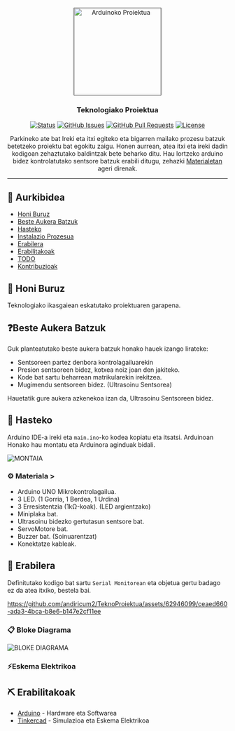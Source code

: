 <p align="center">
  <a href="" rel="noopener">
 <img width=200px height=200px src="https://upload.wikimedia.org/wikipedia/commons/thumb/7/73/Arduino_IDE_logo.svg/2048px-Arduino_IDE_logo.svg.png" alt="Arduinoko Proiektua"></a>
</p>

<h3 align="center">Teknologiako Proiektua</h3>

<div align="center">

[![Status](https://img.shields.io/badge/status-active-success.svg)]()
[![GitHub Issues](https://img.shields.io/github/issues/andiricum2/TeknoProiektua.svg)](/issues)
[![GitHub Pull Requests](https://img.shields.io/github/issues-pr/andiricum2/TeknoProiektua.svg)](/pulls)
[![License](https://img.shields.io/badge/license-MIT-blue.svg)](/LICENSE)

</div>

<div align="center">
Parkineko ate bat Ireki eta itxi egiteko eta bigarren mailako prozesu batzuk betetzeko proiektu bat egokitu zaigu. Honen aurrean, atea itxi eta ireki dadin kodigoan zehaztutako baldintzak bete beharko ditu. Hau lortzeko arduino bidez kontrolatutako sentsore batzuk erabili ditugu, zehazki <a href="/#%EF%B8%8F-materiala-">Materialetan</a> ageri direnak.
</div>

---

## 📝 Aurkibidea

- [Honi Buruz](#info)
- [Beste Aukera Batzuk](#besteaukerak)
- [Hasteko](#hasteko)
- [Instalazio Prozesua](#instalazioa)
- [Erabilera](#erabilera)
- [Erabilitakoak](#erabilitakoak)
- [TODO](../TODO.md)
- [Kontribuzioak](../CONTRIBUTING.md)


## 🧐 Honi Buruz <a name = "info"></a>

Teknologiako ikasgaiean eskatutako proiektuaren garapena.

## ❓Beste Aukera Batzuk <a name = "besteaukerak"></a>

Guk planteatutako beste aukera batzuk honako hauek izango lirateke:
- Sentsoreen partez denbora kontrolagailuarekin
- Presion sentsoreen bidez, kotxea noiz joan den jakiteko.
- Kode bat sartu beharrean matrikularekin irekitzea.
- Mugimendu sentsoreen bidez. (Ultrasoinu Sentsorea)

Hauetatik gure aukera azkenekoa izan da, Ultrasoinu Sentsoreen bidez.

## 🏁 Hasteko <a name = "hasteko"></a>

Arduino IDE-a ireki eta ```main.ino```-ko kodea kopiatu eta itsatsi.
Arduinoan Honako hau montatu eta Arduinora aginduak bidali.

![MONTAIA](https://github.com/andiricum2/TeknoProiektua/assets/62946099/e1029b1f-09e8-4b9c-b1a7-cef42f77d14d)

### ⚙️ Materiala <a name = "materiala"></a>>

- Arduino UNO Mikrokontrolagailua.
- 3 LED. (1 Gorria, 1 Berdea, 1 Urdina)
- 3 Erresistentzia (1kΩ-koak). (LED argientzako)
- Miniplaka bat.
- Ultrasoinu bidezko gertutasun sentsore bat.
- ServoMotore bat.
- Buzzer bat. (Soinuarentzat)
- Konektatze kableak.

## 🎈 Erabilera <a name="erabilera"></a>

Definitutako kodigo bat sartu ``Serial Monitorean`` eta objetua gertu badago ez da atea itxiko, bestela bai.

https://github.com/andiricum2/TeknoProiektua/assets/62946099/ceaed660-ada3-4bca-b8e6-b147e2cf11ee

### 📋 Bloke Diagrama

![BLOKE DIAGRAMA](https://github.com/andiricum2/TeknoProiektua/assets/62946099/164473c2-7087-48b4-adaf-c606f4ce403a)

### ⚡Eskema Elektrikoa



## ⛏️ Erabilitakoak <a name = "erabilitakoak"></a>

- [Arduino](https://www.arduino.cc) - Hardware eta Softwarea
- [Tinkercad](https://www.tinkercad.com) - Simulazioa eta Eskema Elektrikoa